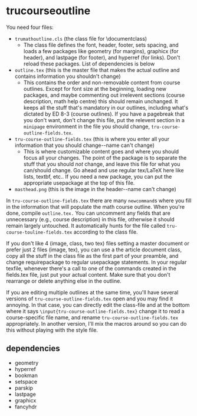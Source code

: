 # trucourseoutline

You need four files:
 - `trumathoutline.cls` (the class file for \documentclass)
   - The class file defines the font, header, footer, sets spacing, and loads a few packages like geometry (for margins), graphicx (for header), and lastpage (for footer), and hyperref (for links). Don't reload these packages. List of dependencies is below
 - `outline.tex` (this is the master file that makes the actual outline and contains information you shouldn't change)
   - This contains the order and non-removable content from course outlines.    Except for font size at the beginning, loading new packages, and maybe commenting out irrelevent sections (course description, math help centre) this should remain unchanged. It keeps all the stuff that's mandatory in our outlines, including what's dictated by ED 8-3 (course outlines). If you have a pagebreak that you don't want, don't change this file, put the relevent section in a `minipage` environment in the file you should change, `tru-course-outline-fields.tex`.
 - `tru-course-outline-fields.tex` (this is where you enter all your information that you should change--name can't change)
   - This is where customizable content goes and where you should focus all your changes. The point of the package is to separate the stuff that you should *not* change, and leave this file for what you can/should change. Go ahead and use regular tex/LaTeX here like lists, textbf, etc.. If you need a new package, you can put the appropriate usepackage at the top of this file.
 - `masthead.png` (this is the image in the header--name can't change)


In `tru-course-outline-fields.tex` there are many `newcommand`s where you fill in the information that will populate the math course outline. When you're done, compile `outline.tex.` You can uncomment any fields that are unnecessary (e.g., course description) in this file, otherwise it should remain largely untouched. It automatically hunts for the file called `tru-course-touline-fields.tex` according to the class file.





If you don't like 4 (image, class, two tex) files setting a master document or prefer just 2 files (image, tex), you can use a the article document class, copy all the stuff in the class file as the first part of your preamble, and change requirepackage to regular usepackage statements. In your regular texfile, whenever there's a call to one of the commands created in the fields.tex file, just put your actual content. Make sure that you don't rearrange or delete anything else in the outline.



If you are editing multiple outlines at the same time, you'll have several versions of `tru-course-outline-fields.tex` open and you may find it annoying. In that case, you can directly edit the class-file and at the bottom where it says  `\input{tru-course-outline-fields.tex}` change it to read a course-specific file name, and rename `tru-course-outline-fields.tex` appropriately. In another version, I'll mix the macros around so you can do this without playing with the style file.


## dependencies


- geometry
- hyperref
- bookman
- setspace
- parskip
- lastpage
- graphicx
- fancyhdr
